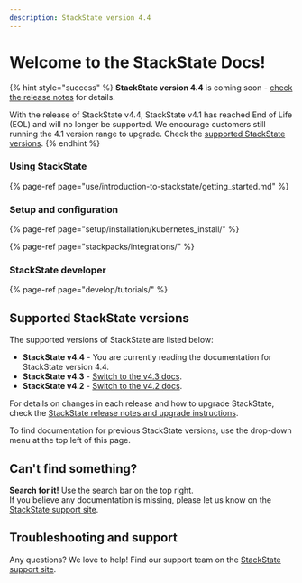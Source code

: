 ```yaml
---
description: StackState version 4.4
---
```


# Welcome to the StackState Docs!

{% hint style="success" %}
**StackState version 4.4** is coming soon - [check the release notes](setup/upgrade-stackstate/sts-release-notes.md#stackstate-v44x) for details.

With the release of StackState v4.4, StackState v4.1 has reached End of Life \(EOL\) and will no longer be supported. We encourage customers still running the 4.1 version range to upgrade. Check the [supported StackState versions](#supported-stackstate-versions).
{% endhint %}

### Using StackState

{% page-ref page="use/introduction-to-stackstate/getting\_started.md" %}

### Setup and configuration

{% page-ref page="setup/installation/kubernetes\_install/" %}

{% page-ref page="stackpacks/integrations/" %}

### StackState developer

{% page-ref page="develop/tutorials/" %}

## Supported StackState versions

The supported versions of StackState are listed below:

* **StackState v4.4** - You are currently reading the documentation for StackState version 4.4.
* **StackState v4.3** - [Switch to the v4.3 docs](https://docs.stackstate.com/v/4.3/).
* **StackState v4.2** - [Switch to the v4.2 docs](https://docs.stackstate.com/v/4.2/).

For details on changes in each release and how to upgrade StackState, check the [StackState release notes and upgrade instructions](setup/upgrade-stackstate/).

To find documentation for previous StackState versions, use the drop-down menu at the top left of this page.

## Can't find something?

**Search for it!** Use the search bar on the top right.  
If you believe any documentation is missing, please let us know on the [StackState support site](http://support.stackstate.com/).

## Troubleshooting and support

Any questions? We love to help! Find our support team on the [StackState support site](http://support.stackstate.com/).